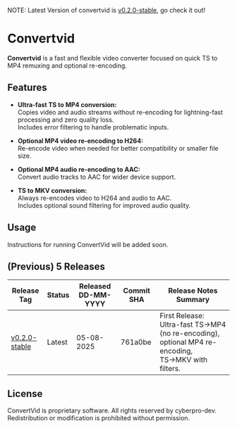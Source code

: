 NOTE: Latest Version of convertvid is [v0.2.0-stable](https://github.com/cyberpro-dev/convertvid/releases/tag/v0.2.0), go check it out!
# Convertvid

**Convertvid** is a fast and flexible video converter focused on quick TS to MP4 remuxing and optional re-encoding.

## Features

- **Ultra-fast TS to MP4 conversion:**  
  Copies video and audio streams without re-encoding for lightning-fast processing and zero quality loss.  
  Includes error filtering to handle problematic inputs.

- **Optional MP4 video re-encoding to H264:**  
  Re-encode video when needed for better compatibility or smaller file size.

- **Optional MP4 audio re-encoding to AAC:**  
  Convert audio tracks to AAC for wider device support.

- **TS to MKV conversion:**  
  Always re-encodes video to H264 and audio to AAC.  
  Includes optional sound filtering for improved audio quality.

## Usage

Instructions for running ConvertVid will be added soon.

## (Previous) 5 Releases

| Release Tag                                                                  | Status  | Released DD-MM-YYYY    | Commit SHA | Release Notes Summary                                                      |
|------------------------------------------------------------------------------|---------|--------------|------------|---------------------------------------------------------------------------|
| [v0.2.0-stable](https://github.com/cyberpro-dev/convertvid/releases/tag/v0.2.0) | Latest  | 05-08-2025  | 761a0be    | First Release: Ultra-fast TS→MP4 (no re-encoding), optional MP4 re-encoding, TS→MKV with filters. |

## License

ConvertVid is proprietary software. All rights reserved by cyberpro-dev. Redistribution or modification is prohibited without permission.
